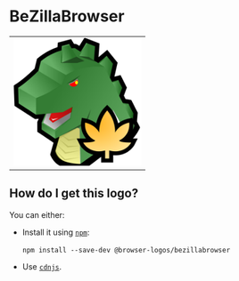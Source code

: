 # BeZillaBrowser

<table>
    <tr height=240>
        <td>
            <a href="https://github.com/alrra/browser-logos/tree/1f0e89716826da0baa4d35f75b50ee340c7e9f85/src/archive/bezillabrowser">
                <img width=230 src="https://raw.githubusercontent.com/alrra/browser-logos/1f0e89716826da0baa4d35f75b50ee340c7e9f85/src/archive/bezillabrowser/bezillabrowser_512x512.png" alt="BeZillaBrowser browser logo">
            </a>
        </td>
    </tr>
</table>

## How do I get this logo?

You can either:

* Install it using [`npm`][npm]:

  `npm install --save-dev @browser-logos/bezillabrowser`

* Use [`cdnjs`][cdnjs].

<!-- Link labels: -->

[cdnjs]: https://cdnjs.com/libraries/browser-logos
[npm]: https://www.npmjs.com/
